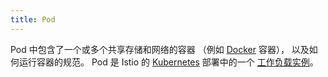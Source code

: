 ```yaml
---
title: Pod
---
```

Pod 中包含了一个或多个共享存储和网络的容器 （例如 [Docker](https://www.docker.com/) 容器），
以及如何运行容器的规范。
Pod 是 Istio 的 [Kubernetes](https://kubernetes.io/docs/concepts/workloads/pods/pod-overview/) 部署中的一个 [工作负载实例](#workload-instance)。
